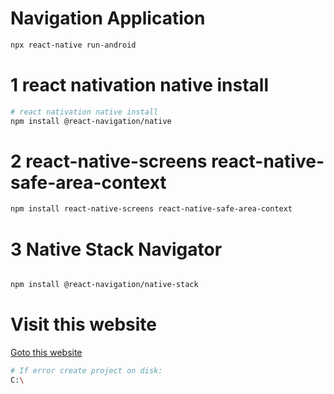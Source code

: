 #   Navigation  Application
```sh
npx react-native run-android

```


#  1 react nativation native install
```sh
# react nativation native install
npm install @react-navigation/native

```


# 2 react-native-screens  react-native-safe-area-context
 
```sh
npm install react-native-screens react-native-safe-area-context


```

# 3 Native Stack Navigator
```sh 

npm install @react-navigation/native-stack

```



# Visit this website
<a href="https://reactnavigation.org/docs/getting-started"  target="_blank"> Goto this website </a>


```sh
# If error create project on disk:
C:\

```